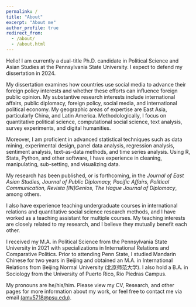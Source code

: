 ```yaml
---
permalink: /
title: "About"
excerpt: "About me"
author_profile: true
redirect_from:
  - /about/
  - /about.html
---
```


Hello! I am currently a dual-title Ph.D. candidate in Political Science and Asian Studies at the Pennsylvania State University. I expect to defend my dissertation in 2024.

My dissertation examines how countries use social media to advance their foreign policy interests and whether these efforts can influence foreign public opinion. My substantive research interests include international affairs, public diplomacy, foreign policy, social media, and international political economy. My geographic areas of expertise are East Asia, particularly China, and Latin America. Methodologically, I focus on quantitative political science, computational social science, text analysis, survey experiments, and digital humanities.

Moreover, I am proficient in advanced statistical techniques such as data mining, experimental design, panel data analysis, regression analysis, sentiment analysis, text-as-data methods, and time series analysis. Using R, Stata, Python, and other software, I have experience in cleaning, manipulating, sub-setting, and visualizing data.

My research has been published, or is forthcoming, in the <i> Journal of East Asian Studies, Journal of Public Diplomacy, Pacific Affairs, Political Communication, Revista [IN]Genios, The Hague Journal of Diplomacy</i>, among others.

I also have experience teaching undergraduate courses in international relations and quantitative social science research methods, and I have worked as a teaching assistant for multiple courses. My teaching interests are closely related to my research, and I believe they mutually benefit each other.

I received my M.A. in Political Science from the Pennsylvania State University in 2021 with specializations in International Relations and Comparative Politics. Prior to attending Penn State, I studied Mandarin Chinese for two years in Beijing and obtained an M.A. in International Relations from Beijing Normal University (北京师范大学). I also hold a B.A. in Sociology from the University of Puerto Rico, Rio Piedras Campus.

<!--
My teaching interests are closely related to my research, and I believe they mutually benefit each other. I am interested in teaching substantive courses in international relations, comparative politics, diplomacy, Chinese foreign policy, Chinese politics, social media and politics, U.S.-China relations, and international political economy. Additionally, I am interested in teaching courses on social science research methods, with a particular focus on quantitative analysis, text-as-data methods, and survey design and analysis.>
-->

My pronouns are he/his/him. Please view my CV, Research, and other pages for more information about my work, or feel free to contact me via email [(amv5718@psu.edu)](mailto:amv5718@psu.edu).
